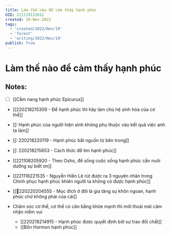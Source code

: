 ```yaml
---
title: Làm thế nào để cảm thấy hạnh phúc
UID: 221119122612
created: 19-Nov-2022
tags:
  - 'created/2022/Nov/19'
  - 'forest'
  - 'writing/2022/Nov/19'
publish: True
---
```

# Làm thế nào để cảm thấy hạnh phúc

## Notes:

- [ ] [[Cẩm nang hạnh phúc Epicurus]]
- [[220218215309 - Để hạnh phúc thì hãy làm chủ hệ sinh hóa của cơ thể]]
- [[❕ Hạnh phúc của người hiện sinh không phụ thuộc vào kết quả việc anh ta làm]]
- [[❕ 220218220119 - Hạnh phúc bắt nguồn từ bên trong]]
- [[❕ 220218215653 - Cách thức để tìm hạnh phúc]]

- [[221108205920 - Theo Osho, để sống cuộc sống hạnh phúc cần nuôi dưỡng sự biết ơn]]
- [[221118221535 - Nguyễn Hiến Lê rút được ra 3 nguyên nhân trong Chinh phục hạnh phúc khiên người ta không có được hạnh phúc]]
- [[💬220220204555 - Mục đích ở đời là gia tăng sự khôn ngoan, hạnh phúc chứ không phải của cải]]

- Chăm sóc cơ thể, cơ thể có cân bằng khỏe mạnh thì mới thoải mái cảm nhận niềm vui
	- [[220218214915 - Hạnh phúc được quyết định bởi sự trao đổi chất]]
	- [[Bốn Hormon hạnh phúc]]